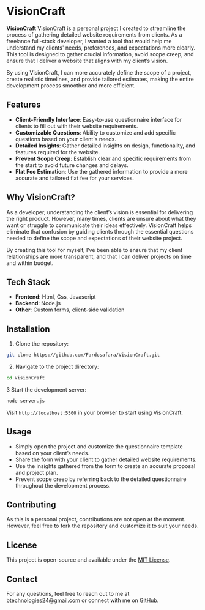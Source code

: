 # VisionCraft

**VisionCraft** VisionCraft is a personal project I created to streamline the process of gathering detailed website requirements from clients. As a freelance full-stack developer, I wanted a tool that would help me understand my clients' needs, preferences, and expectations more clearly. This tool is designed to gather crucial information, avoid scope creep, and ensure that I deliver a website that aligns with my client’s vision.

By using VisionCraft, I can more accurately define the scope of a project, create realistic timelines, and provide tailored estimates, making the entire development process smoother and more efficient.

## Features

- **Client-Friendly Interface**: Easy-to-use questionnaire interface for clients to fill out with their website requirements.
- **Customizable Questions**: Ability to customize and add specific questions based on your client's needs.
- **Detailed Insights**: Gather detailed insights on design, functionality, and features required for the website.
- **Prevent Scope Creep**: Establish clear and specific requirements from the start to avoid future changes and delays.
- **Flat Fee Estimation**: Use the gathered information to provide a more accurate and tailored flat fee for your services.

## Why VisionCraft?

As a developer, understanding the client’s vision is essential for delivering the right product. However, many times, clients are unsure about what they want or struggle to communicate their ideas effectively. VisionCraft helps eliminate that confusion by guiding clients through the essential questions needed to define the scope and expectations of their website project.

By creating this tool for myself, I’ve been able to ensure that my client relationships are more transparent, and that I can deliver projects on time and within budget.

## Tech Stack

- **Frontend**: Html, Css, Javascript
- **Backend**: Node.js 
- **Other**: Custom forms, client-side validation

## Installation

1. Clone the repository:

```bash
git clone https://github.com/Fardosafara/VisionCraft.git
```

2. Navigate to the project directory:

```bash
cd VisionCraft
```

3 Start the development server:

```bash
node server.js
```

Visit `http://localhost:5500` in your browser to start using VisionCraft.

## Usage

- Simply open the project and customize the questionnaire template based on your client’s needs.
- Share the form with your client to gather detailed website requirements.
- Use the insights gathered from the form to create an accurate proposal and project plan.
- Prevent scope creep by referring back to the detailed questionnaire throughout the development process.

## Contributing

As this is a personal project, contributions are not open at the moment. However, feel free to fork the repository and customize it to suit your needs.

## License

This project is open-source and available under the [MIT License](LICENSE).

## Contact

For any questions, feel free to reach out to me at [btechnologies24@gmail.com](mailto:btechnologies24@gmail.com) or connect with me on [GitHub](https://github.com/Fardosafara).



